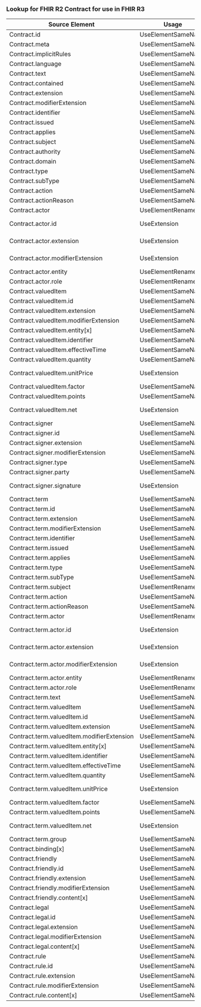 ### Lookup for FHIR R2 Contract for use in FHIR R3

| Source Element | Usage | Target |
| -------------- | ----- | ------ |
| Contract.id | UseElementSameName | Contract.id |
| Contract.meta | UseElementSameName | Contract.meta |
| Contract.implicitRules | UseElementSameName | Contract.implicitRules |
| Contract.language | UseElementSameName | Contract.language |
| Contract.text | UseElementSameName | Contract.text |
| Contract.contained | UseElementSameName | Contract.contained |
| Contract.extension | UseElementSameName | Contract.extension |
| Contract.modifierExtension | UseElementSameName | Contract.modifierExtension |
| Contract.identifier | UseElementSameName | Contract.identifier |
| Contract.issued | UseElementSameName | Contract.issued |
| Contract.applies | UseElementSameName | Contract.applies |
| Contract.subject | UseElementSameName | Contract.subject |
| Contract.authority | UseElementSameName | Contract.authority |
| Contract.domain | UseElementSameName | Contract.domain |
| Contract.type | UseElementSameName | Contract.type |
| Contract.subType | UseElementSameName | Contract.subType |
| Contract.action | UseElementSameName | Contract.action |
| Contract.actionReason | UseElementSameName | Contract.actionReason |
| Contract.actor | UseElementRenamed | Contract.agent |
| Contract.actor.id | UseExtension | http://hl7.org/fhir/1.0/StructureDefinition/extension-Contract.actor.id |
| Contract.actor.extension | UseExtension | http://hl7.org/fhir/1.0/StructureDefinition/extension-Contract.actor.extension |
| Contract.actor.modifierExtension | UseExtension | http://hl7.org/fhir/1.0/StructureDefinition/extension-Contract.actor.modifierExtension |
| Contract.actor.entity | UseElementRenamed | Contract.agent.actor |
| Contract.actor.role | UseElementRenamed | Contract.agent.role |
| Contract.valuedItem | UseElementSameName | Contract.valuedItem |
| Contract.valuedItem.id | UseElementSameName | Contract.valuedItem.id |
| Contract.valuedItem.extension | UseElementSameName | Contract.valuedItem.extension |
| Contract.valuedItem.modifierExtension | UseElementSameName | Contract.valuedItem.modifierExtension |
| Contract.valuedItem.entity[x] | UseElementSameName | Contract.valuedItem.entity[x] |
| Contract.valuedItem.identifier | UseElementSameName | Contract.valuedItem.identifier |
| Contract.valuedItem.effectiveTime | UseElementSameName | Contract.valuedItem.effectiveTime |
| Contract.valuedItem.quantity | UseElementSameName | Contract.valuedItem.quantity |
| Contract.valuedItem.unitPrice | UseExtension | http://hl7.org/fhir/1.0/StructureDefinition/extension-Contract.valuedItem.unitPrice |
| Contract.valuedItem.factor | UseElementSameName | Contract.valuedItem.factor |
| Contract.valuedItem.points | UseElementSameName | Contract.valuedItem.points |
| Contract.valuedItem.net | UseExtension | http://hl7.org/fhir/1.0/StructureDefinition/extension-Contract.valuedItem.net |
| Contract.signer | UseElementSameName | Contract.signer |
| Contract.signer.id | UseElementSameName | Contract.signer.id |
| Contract.signer.extension | UseElementSameName | Contract.signer.extension |
| Contract.signer.modifierExtension | UseElementSameName | Contract.signer.modifierExtension |
| Contract.signer.type | UseElementSameName | Contract.signer.type |
| Contract.signer.party | UseElementSameName | Contract.signer.party |
| Contract.signer.signature | UseExtension | http://hl7.org/fhir/1.0/StructureDefinition/extension-Contract.signer.signature |
| Contract.term | UseElementSameName | Contract.term |
| Contract.term.id | UseElementSameName | Contract.term.id |
| Contract.term.extension | UseElementSameName | Contract.term.extension |
| Contract.term.modifierExtension | UseElementSameName | Contract.term.modifierExtension |
| Contract.term.identifier | UseElementSameName | Contract.term.identifier |
| Contract.term.issued | UseElementSameName | Contract.term.issued |
| Contract.term.applies | UseElementSameName | Contract.term.applies |
| Contract.term.type | UseElementSameName | Contract.term.type |
| Contract.term.subType | UseElementSameName | Contract.term.subType |
| Contract.term.subject | UseElementRenamed | Contract.term.topic |
| Contract.term.action | UseElementSameName | Contract.term.action |
| Contract.term.actionReason | UseElementSameName | Contract.term.actionReason |
| Contract.term.actor | UseElementRenamed | Contract.term.agent |
| Contract.term.actor.id | UseExtension | http://hl7.org/fhir/1.0/StructureDefinition/extension-Contract.term.actor.id |
| Contract.term.actor.extension | UseExtension | http://hl7.org/fhir/1.0/StructureDefinition/extension-Contract.term.actor.extension |
| Contract.term.actor.modifierExtension | UseExtension | http://hl7.org/fhir/1.0/StructureDefinition/extension-Contract.term.actor.modifierExtension |
| Contract.term.actor.entity | UseElementRenamed | Contract.term.agent.actor |
| Contract.term.actor.role | UseElementRenamed | Contract.term.agent.role |
| Contract.term.text | UseElementSameName | Contract.term.text |
| Contract.term.valuedItem | UseElementSameName | Contract.term.valuedItem |
| Contract.term.valuedItem.id | UseElementSameName | Contract.term.valuedItem.id |
| Contract.term.valuedItem.extension | UseElementSameName | Contract.term.valuedItem.extension |
| Contract.term.valuedItem.modifierExtension | UseElementSameName | Contract.term.valuedItem.modifierExtension |
| Contract.term.valuedItem.entity[x] | UseElementSameName | Contract.term.valuedItem.entity[x] |
| Contract.term.valuedItem.identifier | UseElementSameName | Contract.term.valuedItem.identifier |
| Contract.term.valuedItem.effectiveTime | UseElementSameName | Contract.term.valuedItem.effectiveTime |
| Contract.term.valuedItem.quantity | UseElementSameName | Contract.term.valuedItem.quantity |
| Contract.term.valuedItem.unitPrice | UseExtension | http://hl7.org/fhir/1.0/StructureDefinition/extension-Contract.term.valuedItem.unitPrice |
| Contract.term.valuedItem.factor | UseElementSameName | Contract.term.valuedItem.factor |
| Contract.term.valuedItem.points | UseElementSameName | Contract.term.valuedItem.points |
| Contract.term.valuedItem.net | UseExtension | http://hl7.org/fhir/1.0/StructureDefinition/extension-Contract.term.valuedItem.net |
| Contract.term.group | UseElementSameName | Contract.term.group |
| Contract.binding[x] | UseElementSameName | Contract.binding[x] |
| Contract.friendly | UseElementSameName | Contract.friendly |
| Contract.friendly.id | UseElementSameName | Contract.friendly.id |
| Contract.friendly.extension | UseElementSameName | Contract.friendly.extension |
| Contract.friendly.modifierExtension | UseElementSameName | Contract.friendly.modifierExtension |
| Contract.friendly.content[x] | UseElementSameName | Contract.friendly.content[x] |
| Contract.legal | UseElementSameName | Contract.legal |
| Contract.legal.id | UseElementSameName | Contract.legal.id |
| Contract.legal.extension | UseElementSameName | Contract.legal.extension |
| Contract.legal.modifierExtension | UseElementSameName | Contract.legal.modifierExtension |
| Contract.legal.content[x] | UseElementSameName | Contract.legal.content[x] |
| Contract.rule | UseElementSameName | Contract.rule |
| Contract.rule.id | UseElementSameName | Contract.rule.id |
| Contract.rule.extension | UseElementSameName | Contract.rule.extension |
| Contract.rule.modifierExtension | UseElementSameName | Contract.rule.modifierExtension |
| Contract.rule.content[x] | UseElementSameName | Contract.rule.content[x] |
